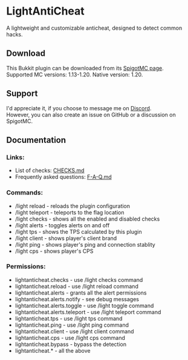 # LightAntiCheat
A lightweight and customizable anticheat, designed to detect common hacks.

## Download
This Bukkit plugin can be downloaded from its [SpigotMC page](https://www.spigotmc.org/resources/lightanticheat.112053/).<br>
Supported MC versions: 1.13-1.20. Native version: 1.20.

## Support
I'd appreciate it, if you choose to message me on [Discord](https://discord.gg/EQExhK8Ghm).<br>
However, you can also create an issue on GitHub or a discussion on SpigotMC.

## Documentation
### Links:
* List of checks: [CHECKS.md](CHECKS.md)
* Frequently asked questions: [F-A-Q.md](F-A-Q.md)

### Commands:
* /light reload - reloads the plugin configuration
* /light teleport - teleports to the flag location
* /light checks - shows all the enabled and disabled checks
* /light alerts - toggles alerts on and off
* /light tps - shows the TPS calculated by this plugin
* /light client - shows player's client brand
* /light ping - shows player's ping and connection stablity
* /light cps - shows player's CPS

### Permissions:
* lightanticheat.checks - use /light checks command
* lightanticheat.reload - use /light reload command
* lightanticheat.alerts - grants all the alert permissions
* lightanticheat.alerts.notify - see debug messages
* lightanticheat.alerts.toggle - use /light toggle command
* lightanticheat.alerts.teleport - use /light teleport command
* lightanticheat.tps - use /light tps command
* lightanticheat.ping - use /light ping command
* lightanticheat.client - use /light client command
* lightanticheat.cps - use /light cps command
* lightanticheat.bypass - bypass the detection
* lightanticheat.* - all the above
